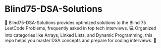 # Blind75-DSA-Solutions
🚀 Blind75-DSA-Solutions provides optimized solutions to the Blind 75 LeetCode Problems, frequently asked in top tech interviews. 💻 Organized into categories like Arrays, Linked Lists, and Dynamic Programming, this repo helps you master DSA concepts and prepare for coding interviews. 🎯
